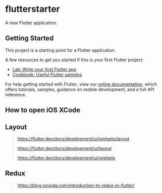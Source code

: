 flutterstarter
====

A new Flutter application.

## Getting Started

This project is a starting point for a Flutter application.

A few resources to get you started if this is your first Flutter project:

- [Lab: Write your first Flutter app](https://flutter.dev/docs/get-started/codelab)
- [Cookbook: Useful Flutter samples](https://flutter.dev/docs/cookbook)

For help getting started with Flutter, view our
[online documentation](https://flutter.dev/docs), which offers tutorials,
samples, guidance on mobile development, and a full API reference.

## How to open iOS XCode

## Layout

> https://flutter.dev/docs/development/ui/widgets/layout

> https://flutter.dev/docs/development/ui/layout

> https://flutter.dev/docs/development/ui/widgets

## Redux

> https://blog.novoda.com/introduction-to-redux-in-flutter/